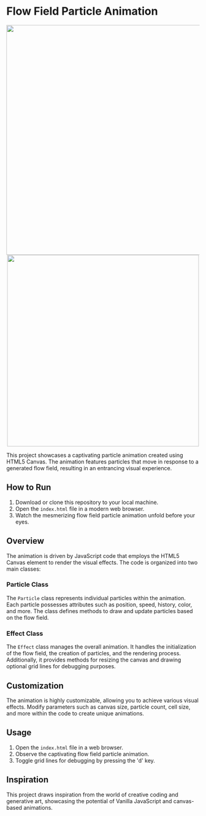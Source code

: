 # Flow Field Particle Animation

<div align="center">
    <img src="./images/flow-field.gif" width="600">
    <img src="./images/flow-field-image.gif" width="500"/>
</div>

This project showcases a captivating particle animation created using HTML5 Canvas. The animation features particles that move in response to a generated flow field, resulting in an entrancing visual experience.

## How to Run

1. Download or clone this repository to your local machine.
2. Open the `index.html` file in a modern web browser.
3. Watch the mesmerizing flow field particle animation unfold before your eyes.

## Overview

The animation is driven by JavaScript code that employs the HTML5 Canvas element to render the visual effects. The code is organized into two main classes:

### Particle Class

The `Particle` class represents individual particles within the animation. Each particle possesses attributes such as position, speed, history, color, and more. The class defines methods to draw and update particles based on the flow field.

### Effect Class

The `Effect` class manages the overall animation. It handles the initialization of the flow field, the creation of particles, and the rendering process. Additionally, it provides methods for resizing the canvas and drawing optional grid lines for debugging purposes.

## Customization

The animation is highly customizable, allowing you to achieve various visual effects. Modify parameters such as canvas size, particle count, cell size, and more within the code to create unique animations.

## Usage

1. Open the `index.html` file in a web browser.
2. Observe the captivating flow field particle animation.
3. Toggle grid lines for debugging by pressing the 'd' key.

## Inspiration

This project draws inspiration from the world of creative coding and generative art, showcasing the potential of Vanilla JavaScript and canvas-based animations.

